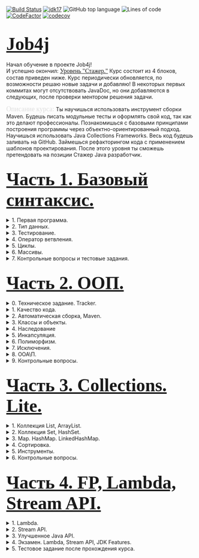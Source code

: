 [![Build Status](https://travis-ci.com/IuriyG/job4j.svg?branch=master)](https://travis-ci.org/IuriyG/job4j)
[![jdk17](https://img.shields.io/badge/JDK-17-blue.svg)](http://jdk.java.net/17/)
![GitHub top language](https://img.shields.io/github/languages/top/IuriyG/job4j)
![Lines of code](https://img.shields.io/tokei/lines/github/IUriyg/job4j)
[![CodeFactor](https://www.codefactor.io/repository/github/iuriyg/codewars/badge)](https://www.codefactor.io/repository/github/iuriyg/job4j)
[![codecov](https://codecov.io/gh/IuriyG/job4j/branch/master/graph/badge.svg)](https://codecov.io/gh/IuriyG/job4j)

# <font size="10" color="#03A9F4" face="Comic sans MS">[Job4j](https://job4j.ru "Обучение и трудоустройство Java-программистов от Junior до Senior.")</font>

Начал обучение в проекте Job4j!  
И успешно окончил: <font size="3" color="#03A9F4" face="Comic sans MS">[Уровень "Стажер."](https://job4j.ru/courses/java_with_zero_to_job.html "Уровень <Стажер>")</font>
Курс состоит из 4 блоков, состав приведен ниже.
Курс периодически обновляется, по возможности решаю новые задачи и добавляю! В некоторых первых коммитах могут отсутствовать JavaDoc, но они добавляются в следующих, после проверки ментором решения задачи.  

<font size = "4" color = "#DEDEDE" face = "Comic sans MS">Описание курса: </font>
Ты научишься использовать инструмент сборки Maven. Будешь писать модульные тесты и оформлять свой код, 
так как это делают профессионалы. Познакомишься с базовыми принципами построения программы через 
объектно-ориентированный подход. Научишься использовать Java Collections Frameworks. 
Весь код будешь заливать на GitHub. Займешься рефакторингом кода с применением шаблонов проектирования. 
После этого уровня ты сможешь претендовать на позиции Стажер Java разработчик.

## <font size="8" color="#03A9F4" face="Comic sans MS">[Часть 1. Базовый синтаксис.](https://github.com/IuriyG/job4j/tree/master/chapter_001/src/main/java/ru/job4j) </font>

  <details><summary>1. Первая программа.</summary>

* JDK.
* IDEA.
* MSysGit. Установить и настроить.
* [GitHub. Регистрация.](https://github.com/IuriyG/job4j_elementary)
* Генерация публичного и закрытого ключа для github.
* Импорт проекта в IDEA.
* Создание репозитория и привязка к исходному коду.
* [Загрузка файлов на github.](https://github.com/IuriyG/job4j_elementary/blob/master/src/ru/job4j/Echo.java)
* [Фиксация изменений на github.](https://github.com/IuriyG/job4j_elementary/commit/94b8ddc702b079b0b7687626d9bc364a456204a3)
* Кто такой - CI Бот?
* [Разбор первой программы.](https://github.com/IuriyG/job4j/blob/master/chapter_001/src/main/java/Multiple.java)
* Заголовок в файле java.
* Процесс компиляции и запуска Java программы.
* Checkstyle.

  </details>

 <details><summary>2. Тип данных.</summary>

* Что такое переменная.
* Определите тип данных для переменных.
* Переменные.
* Арифметические операции.
* Переназначение переменной.
* Методы.
* [Аргументы.](https://github.com/IuriyG/job4j/blob/df61cdf30eb3ce430d15c4b6658d38a9c0aedac7/chapter_001/src/main/java/ru/job4j/calculator/ArgMethod.java)
* Результат работы метода.
* [Конвертер валюты.](https://github.com/IuriyG/job4j/blob/master/chapter_001/src/main/java/ru/job4j/converter/Converter.java)
* [Идеальный вес.](https://github.com/IuriyG/job4j/blob/master/chapter_001/src/main/java/ru/job4j/calculator/Fit.java)
* [Расстояние между точками в системе координат.](https://github.com/IuriyG/job4j/blob/master/chapter_001/src/main/java/ru/job4j/condition/Point.java)
* [Стороны прямоугольника.](https://github.com/IuriyG/job4j/blob/master/chapter_001/src/main/java/ru/job4j/condition/SqArea.java)
* [Площадь треугольника.](https://github.com/IuriyG/job4j/blob/master/chapter_001/src/main/java/ru/job4j/condition/TrgArea.java)
* [String.](https://github.com/IuriyG/job4j/blob/b4b6e6c3fe3da680feb7254db157c3ec6443ee7a/chapter_001/src/main/java/ru/job4j/condition/Greeting.java)
* Преобразование примитивных типов.

</details>

<details><summary>3. Тестирование.</summary>

* [Что такое тестирование.](https://github.com/IuriyG/job4j/blob/master/chapter_001/src/main/java/ru/job4j/converter/Converter.java)
* [Модульные тесты.](https://github.com/IuriyG/job4j/blob/master/chapter_001/src/test/java/ru/job4j/converter/ConverterTest.java)
* [Что такое import.](https://github.com/IuriyG/job4j/commit/20e5b5735a2ec22fa120992b694ec805b2d67903)
* [Входные данные в тесте.](https://github.com/IuriyG/job4j/commit/360664ec1c6350104d93b524f5ba11d8ad16b84b)
* [Тесты для задачи "идеальный вес".](https://github.com/IuriyG/job4j/blob/master/chapter_001/src/test/java/ru/job4j/calculator/FitTest.java)
* [Тесты для расстояния между точками.](https://github.com/IuriyG/job4j/blob/master/chapter_001/src/test/java/ru/job4j/condition/PointTest.java)
* [Тесты для стороны прямоугольника.](https://github.com/IuriyG/job4j/blob/master/chapter_001/src/test/java/ru/job4j/condition/SqAreaTest.java)
* Аннотация @Test

</details>

<details><summary>4. Оператор ветвления.</summary>

* [Операции сравнения.](https://github.com/IuriyG/job4j/commit/63ffc3c4ffbd076f2e7627e1a13c2a0eff576857)
* Операторы ветвлений.
* [Оператор if с блоком else](https://github.com/IuriyG/job4j/commit/8e5227d637137af0437d4040025f7ed3bc05804c)
* [Операторы сравнения в String.](https://github.com/IuriyG/job4j/commit/0cc1d592985f55e2e4f458a4638c82a66079664c)
* [Глупый бот](https://github.com/IuriyG/job4j/blob/master/chapter_001/src/main/java/ru/job4j/condition/DummyBot.java)
* Блок-схемы.
* Псевдокод.
* [Тернарное сравнение.](https://github.com/IuriyG/job4j/commit/d3e7f8c1b9241ee5b8489f5082482d9f0bd3af42)
* Булева логика.
* [Оператор &&](https://github.com/IuriyG/job4j/commit/041ae46c8247d968435badd97872b1ad9376ac64)
* [Оператор ||](https://github.com/IuriyG/job4j/commit/db350c616de03624be02040dafa8caa1839fff8b)
* [Логическое отрицание!](https://github.com/IuriyG/job4j/commit/4a07287e93dde6c0a9d594b8613d7ac5dba91bb1)
* [if c return.](https://github.com/IuriyG/job4j/commit/276bc4ba6ef721cc55200178aa654c28d435adbc)
* [Множественное логическое выражение И](https://github.com/IuriyG/job4j/commit/4c7ed006a563cfdad0589bf3d9bf64cdd1a451ce)
* [Math.abs](https://github.com/IuriyG/job4j/blob/dd1983b874b0ab6966c90c94dd7a07ab8bbbe4a1/chapter_001/src/main/java/ru/job4j/condition/ChessBoard.java)
* Вложенный оператор if else. Запутанный код
* [Отладка программы в IDEA.](https://github.com/IuriyG/job4j/commit/187733e95bb10eec59d20fde69cc0f413cc298ac)
* [Switch.](https://github.com/IuriyG/job4j/commit/1020789372e19b29e75e21fadf6ec207270b74ed)
* [Switch - matcher.](https://github.com/IuriyG/job4j/commit/e6dc3798a4e63a8d96735e25257934d2bcb0eb93)

</details>

<details><summary>5. Циклы.</summary>

* Цикл for. Определение.
* [Сумма чисел.](https://github.com/IuriyG/job4j/commit/4aa96600313f470d1a1844148f47162d03a17142)
* Вечный цикл for.
* [Подсчет суммы чётных чисел в диапазоне](https://github.com/IuriyG/job4j/blob/master/chapter_001/src/main/java/ru/job4j/loop/Counter.java)
* [Создать программу, вычисляющую факториал.](https://github.com/IuriyG/job4j/commit/bd4b5d1c57c6b4eee962dea0d04550f700b2c819)
* [Построить шахматную доску в псевдографике.](https://github.com/IuriyG/job4j/commit/a5201b9441d691e5e8f28bef3367fc2b0c79a89e)
* [Протеиновая диета](https://github.com/IuriyG/job4j/commit/f30d371b75e88de6aedb50a4166eb614fe429f5d)
* [Простое число](https://github.com/IuriyG/job4j/commit/6be8d02c9ea25ff853d76520e7c01bd3fef7d1f1)
* [Простые числа](https://github.com/IuriyG/job4j/blob/master/chapter_001/src/main/java/ru/job4j/loop/PrimeNumber.java)
* [Ипотека](https://github.com/IuriyG/job4j/commit/3f2c5d9f630575790fbc8a2f403a9a7a61b15f6e)
* Именование классов и переменных
* [Крест в псевдографике.](https://github.com/IuriyG/job4j/commit/49ad9c502b2a9d450ef5fa015d4332a39341dc9a)
* [Генерация конструкций в IDEA](https://github.com/IuriyG/job4j/commit/905e47d661ed1ba4fa26f7421f6c20965bda78c6)

</details>

<details><summary>6. Массивы.</summary>

* Объявление массива.
* [Размер массива.](https://github.com/IuriyG/job4j/commit/58885f67ed29c3e19dfe9c8d3fe160b8ac3aa7b0)
* [Заполнение массива.](https://github.com/IuriyG/job4j/commit/1a43b1504b2c5327b17d015f964ed0c1091a3fe4)
* [Массивы и цикл for.](https://github.com/IuriyG/job4j/commit/57d4c1df032bbf913440742eb7f88df29043a0dd)
* [Массивы и цикл for-each.](https://github.com/IuriyG/job4j/commit/57d4c1df032bbf913440742eb7f88df29043a0dd)
* [Заполнить массив степенями чисел.](https://github.com/IuriyG/job4j/commit/71d93de7f8ed1c62c95dede382618f67be2a9a45)
* [Массивы в тестах.](https://github.com/IuriyG/job4j/commit/71d93de7f8ed1c62c95dede382618f67be2a9a45)
* [Классический поиск перебором.](https://github.com/IuriyG/job4j/commit/f7407f300b1677c0a0337798d4c4650db74fff25)
* Упорядочить массив.
* [Выход за границу массива.](https://github.com/IuriyG/job4j/commit/0e322405cbc8aa593e418aeb202a57b2ce4fb315)
* [Переставить элементы массива.](https://github.com/IuriyG/job4j/commit/10b7657f20b58a37d3231fdbca6cc725e8fd8291)
* [Перевернуть массив.](https://github.com/IuriyG/job4j/commit/5f1e199a22ec2a991d0811d60b1437eeba4cc30d)
* [Массив заполнен true или false.](https://github.com/IuriyG/job4j/blob/4e7b11489354b53d6b24c251f6b85149f771d327/chapter_001/src/main/java/ru/job4j/array/Check.java)
* [Слово начинается с ...](https://github.com/IuriyG/job4j/commit/5c3d69f24347c01f0ac6462de16b14744d51decd)
* [Сравнить последние элементы двух массивов.](https://github.com/IuriyG/job4j/blob/3bf4b2f2abbdc516d96072636debdad1c3466e93/chapter_001/src/main/java/ru/job4j/array/EqLast.java)
* [Обход массива с последнего элемента.](https://github.com/IuriyG/job4j/blob/329baf3a6797b85939f0a97bfc30a9a67f4be4b3/chapter_001/src/main/java/ru/job4j/array/PrintEvenElements.java)
* [Слово заканчивается на ...](https://github.com/IuriyG/job4j/commit/1df84e70256507547877afa1f40821a9db5d0b42)
* [Поиск индекса в диапазоне.](https://github.com/IuriyG/job4j/commit/6ecb9b069fe3e20e1c8f6b397b0c3444b3d3709d)
* [Поиск минимального числа в массиве.](https://github.com/IuriyG/job4j/commit/d8eb240dd4e22c9e22588ceb497ed54be81b1041)
* [Поиск минимума в диапазоне.](https://github.com/IuriyG/job4j/commit/399e5f27e725b3ce7c39842140d73de2532a5dc9)
* [Сортировка выборкой.](https://github.com/IuriyG/job4j/commit/6a2d890546b488982461db3606f8e75fbaf39c55)
* [Двумерный массив.](https://github.com/IuriyG/job4j/commit/a38a8233f3448027d8bb64fb8815e7f377a18fbb)
* [Размер элемента двухмерного массива.](https://github.com/IuriyG/job4j/commit/235e3574014dbd65421e23754c5aa6de189075b2)
* [Двухмерный массив. Циклы.](https://github.com/IuriyG/job4j/commit/b77c3f6138e97886910ce292a3e1add33d05097e)
* [Двухмерный массив. If.](https://github.com/IuriyG/job4j/commit/fe9d3d772ec54ad884f06c943573d04d764bcc07)
* [Двухмерный массив. Таблица умножения.](https://github.com/IuriyG/job4j/commit/a5d8f1219dd25198d09d44d96e773cdd7ee093ae)
* [Моно-строка в матрице.](https://github.com/IuriyG/job4j/commit/bf836ddca012ccb4e316e381dda75c3754b043b3)
* [Моно-столбец в матрице.](https://github.com/IuriyG/job4j/commit/bf836ddca012ccb4e316e381dda75c3754b043b3)
* [Массив из диагонали матрицы.](https://github.com/IuriyG/job4j/commit/49419dd0e134e88985059c00bc233592ff3651a5)
* [Выигрышные комбинации в сокобан.](https://github.com/IuriyG/job4j/commit/bf836ddca012ccb4e316e381dda75c3754b043b3)
* [Дефрагментация массива.](https://github.com/IuriyG/job4j/commit/d30a78cb6d3992af065b7314548c66e247b6998a)
* [Жадный алгоритм. Сдача в кофе машине.](https://github.com/IuriyG/job4j/commit/9aa8f11c61c8f5220d02329b524d67b2036128b1)
* [String - это массив](https://github.com/IuriyG/job4j/blob/a3819fb65e5f7ebd60eafc61b2c0eb903bbb318c/chapter_001/src/main/java/ru/job4j/array/JavaNameValidator.java)

</details>

<details><summary>7. Контрольные вопросы и тестовые задания.</summary>

* <details><summary>Сдача теории.</summary>

      Вопросы. 
        1. Что такое виртуальная машина?
        2. К какому типу языка программирования относится Java?
        3. Из каких компонентов состоит Java (JDK, JRE, JVM)?
        4. Для чего используется JDK?
        5. Для чего используется JRE? 
        6. Для чего используется VM?
        7. Расскажите про примитивные типы.
        8. Опишите шаги для компиляции и запуска приложения в консоли (javac java).
        9. Что такое "оператор условия"?
        10. Какие типы операторов условия существуют?
        11. Расскажите про булевы операции || &&?  Расскажите элементы таблицы истинности?
        12. Что такое тернарное условие?
        13. Что такое циклы и для чего они используются?
        14. Для чего используется цикл for?
        15. Для чего используется цикл foreach?
        16. Для чего используется цикл while?
        17. Для чего используется цикл do while?
        18. Что такое массив?
        19. Как создать массив?
        20. Как присвоить значение ячейке массива?
        21. Как можно пройти по всем элементам массива?
        22. Как можно найти элемент в массиве?
        23. Что будет, если записывать элемент по индексу -1?
        24. Как удалить ячейку в массиве?
        25. Как отредактировать ячейку в массиве?

* [Тестовое задание: сокобан.](https://github.com/IuriyG/games_oop_javafx/commit/372d19328e6dab204c496ff8c4871197c3c1fc35)
* [Тестовое задание: объединить два массива.](https://github.com/IuriyG/job4j/commit/d9b0b7fc2b4ae21c9a59ac181ad2b4593cad70ab)

</details>
  </details>

## <font size="8" color="#03A9F4" face="Comic sans MS">[Часть 2. ООП.](https://github.com/IuriyG/job4j/tree/master/chapter_002/src/test/java/ru/job4j) </font>

<details><summary>0. Техническое задание. Tracker.</summary>

* Техническое задание - проект Tracker.
* [Репозиторий под проект Tracker.](https://github.com/IuriyG/job4j_tracker)

 </details>

<details><summary>1. Качество кода.</summary>

* Чтение кода и базовые ошибки.

</details>

<details><summary>2. Автоматическая сборка, Maven.</summary>

* Запуск Maven. Фаза test.
* Структура Maven проекта.
* Подключение библиотек.
* [Checkstyle с Maven.](https://github.com/IuriyG/job4j/blob/94240f82bd0c55d5887edc8e915b1c5664a0a6ba/pom.xml#L96)

</details>

<details><summary>3. Классы и объекты.</summary>

* Теория.
* [Создание объекта.](https://github.com/IuriyG/job4j/commit/6a566332f0d82436a45604b60b3d4e08d0d210df)
* [Вызов метода объекта.](https://github.com/IuriyG/job4j/commit/3c3e4356324ffaaab335dbe30b1554eb6e16b41b)
* [Вызов метода с аргументами.](https://github.com/IuriyG/job4j/commit/50142df85b1dc9d8e492584f74cf77404806b953)
* [Вызов метод с возвращаемым типом.](https://github.com/IuriyG/job4j/commit/4dd833800929161605a31cb95f2583b1b95aeab5)
* [Поля объекта.](https://github.com/IuriyG/job4j/commit/53cefe5ce0cf091cf272053e86f84c8c95e95778)
* [Взаимодействие объектов.](https://github.com/IuriyG/job4j/commit/b3a94d98fa8fb559963b03b45fa20c43fbf0f54f)
* Конструктор.
* [Состояние объекта.](https://github.com/IuriyG/job4j/blob/5c66331cc40ae5df2913e2dfb4a5ebd200cbe0a5/chapter_001/src/main/java/ru/job4j/oop/Battery.java)
* [Статические и не статические методы.](https://github.com/IuriyG/job4j/commit/17ef71a54d0bfb28c495b2f98a161dbd34860a1b)
* [Рефакторинг — Расстояние между точками.](https://github.com/IuriyG/job4j/commit/d5bc899704626bff425571d228400be4ec7c504d)
* [Рефакторинг — Площадь треугольника.](https://github.com/IuriyG/job4j/commit/5857774651d6ae2fd456a8649b1598f982b0ab28)
* [Перегрузить метод max для трех чисел.](https://github.com/IuriyG/job4j/commit/66c272bebd29e874c83670169a7ef701ffeeaedc)
* [Расстояние между точками в трехмерном пространстве.](https://github.com/IuriyG/job4j/commit/6f3e96c24e7fb61a673ff0d23fd25d3f4226cd81)
* Локальные переменные и поля.
* Зона видимости переменных.

</details>

<details><summary>4. Наследование</summary>

* Что такое наследование.
* [Перегрузка конструктора.](https://github.com/IuriyG/job4j/commit/9fc99486238eb9f541e40d050681b54fede19231)
* [Вызов конструктора родителя super(...)](https://github.com/IuriyG/job4j/commit/a94d74493931f67c96e3f6644cb375ca2e419256)
* [Переопределение.](https://github.com/IuriyG/job4j/commit/779e88a94d371bf7489bb09fff635b75e7039dbc)
* [Сокрытие метода.](https://github.com/IuriyG/job4j/commit/54ba53af76f7e90a6741e4547a1c4003d31aea78)
* [Вызов переопределенного метода родителя - super.method ...](https://github.com/IuriyG/job4j/commit/4bebbd482be06c2f7f943738f6f8180c51c48889)
* [Аннотация @Override.](https://github.com/IuriyG/job4j/commit/603496b9b6e260769c1fece04c1dafaec6f8344c)
* [Date. Отображение даты.](https://github.com/IuriyG/job4j/commit/fd1805d7ed1143117ebcfb1676a02bbd1d2c4ee5)

</details>

<details><summary>5. Инкапсуляция.</summary>

* [Что такое инкапсуляция.](https://github.com/IuriyG/job4j/blob/1e40893ad747eebd28285183e68ea189216eaa68/chapter_001/src/main/java/ru/job4j/encapsulation/Config.java)
* [Модель данных.](https://github.com/IuriyG/job4j/blob/bb67f2686ce1ecf2335f8fa18870a4a96c8ec023/chapter_001/src/main/java/ru/job4j/pojo/College.java)
* [Массивы и модели.](https://github.com/IuriyG/job4j/commit/50f9639ea30eac74be4399b806ee99139d4d37ab)
* Массив с пустыми ячейками.
* [Удаление моделей из массива.](https://github.com/IuriyG/job4j/commit/844e4402b626e0f1192ec143eebd8a4d2e528846)
* Сравнение моделей. Метод equals.
* [Tracker - хранилище.](https://github.com/IuriyG/job4j/commit/c7bf953bbff74de6fe6fe4dd37852f3916ffef4f)
* Метод замены заявки. Tracker.replace.
* Метод удаления заявки Tracker.delete.
* Что такое валидация?
* toString.

</details>

<details><summary>6. Полиморфизм.</summary>

* Что такое полиморфизм.
* [Чтение из консоли. Класс Scanner.](https://github.com/IuriyG/job4j/commit/992aa46d340253e54b222a148949a4d6628fbbbd)
* [Scanner и чтение числа из консоли.](https://github.com/IuriyG/job4j/blob/a5fb220413b34d797b6c3b1a9a07b2f2a9cdd933/chapter_001/src/main/java/ru/job4j/io/Matches.java)
* [Реализация класса StartUI.](https://github.com/IuriyG/job4j/commit/2b5885300f07f255176e6472289b9986b9da5230)
* Реализация класса StartUI. Вывод меню.
* Реализация класса StartUI. Добавление заявки.
* Реализация класса StartUI. Вывод всех заявок.
* Реализация класса StartUI. Изменение заявки.
* Реализация класса StartUI. Удаление заявки.
* Реализация класса StartUI. Вывод заявки по id.
* Реализация класса StartUI. Вывод заявок по имени.
* [Интерфейс Input.](https://github.com/IuriyG/job4j/blob/1d85898e9b/chapter_001/src/main/java/ru/job4j/poly/Bus.java)
* [Приведение типов. Повышение типа и понижение типа.](https://github.com/IuriyG/job4j/commit/b476be5fe00441e9d04a7e24e33b2c950598cbbc)
* [Зачем нужно приведение типов.](https://github.com/IuriyG/job4j/commit/b08d47800fd0ce7129459481dc295ab0fe237af6)
* Зависимости классов.
* [Разрыв зависимости StartUI от Scanner.](https://github.com/IuriyG/job4j/commit/64ca3f4587a234971740fe74aae699c24b241129)
* [Статические методы.](https://github.com/IuriyG/job4j/commit/4e9094bc89f02bd0d1ba5791d9715ece20ffc5b5)
* [Input и полиморфизм.](https://github.com/IuriyG/job4j/commit/f844f67043781cc4cf2b10ad40abc073d5520959)
* [Тестирование. Подготовка данных.](https://github.com/IuriyG/job4j/commit/ef42fe4319c9bc8c353026f8b8096fa86b95c509)
* [Создания Manifest для проекта Tracker.](https://github.com/IuriyG/job4j/commit/16748e777f515be00751bea94122b2f6c7dcf70c)
* [Шаблон проектирования — Стратегия.](https://github.com/IuriyG/job4j/commit/84fc927ebbdfc6924cc4e6e6a13d38ab12b0a358)
* [Реализация меню за счет шаблона стратегия.](https://github.com/IuriyG/job4j/commit/5724cbf36cc3e7c0156dfc2161151541f7b5ed73)
* [Написать тесты на StartUI.](https://github.com/IuriyG/job4j/commit/1cee9d13ddd5d60f949c7270d46189afa089ec6c)
* [Зависимость от System.out.](https://github.com/IuriyG/job4j/commit/e877671ad9a7999903961ba6c8a1ce2a43555bb9)
* [Рефакторинг теста @Before @After.](https://github.com/IuriyG/job4j/commit/e877671ad9a7999903961ba6c8a1ce2a43555bb9)
* [Тесты вывода на консоль в StartUI.](https://github.com/IuriyG/job4j/commit/8ea012a1855f3467c2498fc4e24af24be5a24cb1)

</details>

<details><summary>7. Исключения.</summary>

* [Что такое исключение.](https://github.com/IuriyG/job4j/commit/7bf6794e1c7de2002d0119bdb7d2d4a29ea2406a)
* [java.lang.NullPointerException.](https://github.com/IuriyG/job4j/commit/6d83114382c1c98013a940cb917d96067e1c6299)
* [Кидаем исключение - throw new RuntimeException](https://github.com/IuriyG/job4j/commit/1508fdf97690f58c24f09b8deac65a71f23d61c7)
* [Тестирование исключений с junit.](https://github.com/IuriyG/job4j/commit/b4f1f79f957c93a5b1b67f270dfbf453520af5e8)
* [Пользовательские исключения.](https://github.com/IuriyG/job4j/commit/f3de1f991ef5c46be364cb6f0708c981f4d546f6)
* [Иерархия исключений и множественный catch.](https://github.com/IuriyG/job4j/commit/69a0908ada62d129d3825ec155e3f038782bcf85)
* [Error - исключения, связанные с работой виртуальной машины.](https://github.com/IuriyG/job4j/commit/7ad38ceb37a44754c382341ade4e4968f8a1563d)
* [Обеспечить бесперебойную работу приложения Tracker.](https://github.com/IuriyG/job4j/commit/79d9e9f48e5a7f265bab96d4601bbdbaca62d668)
* [Тесты на StartUI.](https://github.com/IuriyG/job4j/blob/79d9e9f48e5a7f265bab96d4601bbdbaca62d668/chapter_002/src/test/java/ru/job4j/tracker/StartUITest.java)
* [Рефакторинг — Шаблон Декоратор для валидатора.](https://github.com/IuriyG/job4j/commit/90c056949c23e0d00597c0ee98730db96ccb6c07)
* [Тест на ValidateInput.](https://github.com/IuriyG/job4j/blob/9851a28757/chapter_002/src/test/java/ru/job4j/tracker/ValidateInputTest.java)
* [Замена if-else-throw на if-throw.](https://github.com/IuriyG/job4j/commit/33ebd679aea79b40c785708ed4e35b1d53023aca)
* [Принципы раннего возврата и охранных выражений](https://github.com/IuriyG/job4j/commit/c00d4b8b556958e2a36c2bfb1c72f5fea4a0170b)

</details>

<details><summary>8. ООА\П.</summary>

* Что такое ООА\П?
* [Singleton.](https://github.com/IuriyG/job4j/commit/90dcc8b9756fcb55781aef9b5bbc627a2bc6446e)
* Шаблон фабричный метод.
* [final.](https://github.com/IuriyG/job4j/commit/72ee09857833ab99461c0fab9bcd68b1a1d83839)

</details>

<details><summary>9. Контрольные вопросы.</summary>

* <details><summary>Экзамен. ООП.</summary>

      Вопросы.
        1. Что такое ООП?        
        2. Базовые концепции ООП?
        3. Укажите из каких элементов состоит класс.
        4. Что такое конструктор?
        5. Можно ли наследовать конструктор?
        6. Что такое перегрузка конструктора?
        7. Что такое статический метод?
        8. Что такое не статический метод?
        9. Для чего используется ключевое слово this?
        10. Какой класс является базовый родительным классов для всех классов?
        11. Что такое наследование? Приведите примеры из реальной жизни.
        12. Опишите процесс создания нового объекта.
        13. Как вызвать метод из родительского класса?
        14. Что такое переопределение метода?
        15. Можно ли переопределить статический метод?
        16. Что такое виртуальная функция и используются ли они в Java?
        17. Что такое перегрузка метода?
        18. Можно ли изменить тип возвращаемых данных при перегрузке метода?
        19. Что такое множественное наследование? Как его можно реализовать в Java.
        20. Что такое полиморфизм? Приведите примеры из реальной жизни.
        21. Что такое инкапсуляция?
        22. Как реализована инкапсуляция в Java? 
        23. Можно ли применить модификаторы доступ к конструкторам?
        24. Что такое интерфейс?
        25. Какие типы исключительных ситуаций бывают?
        26. Назовите основные методы класса Object?
        27. Что такое шаблоны проектирования?
        28. Объясните шаблон - декоратор.
        29. Объясните шаблон - стратегия.

* [Каркас шахматной доски.](https://github.com/IuriyG/games_oop_javafx/commit/650566718eec5f27b099292b417a82ac7751e26c)
</details>
</details>

## <font size="8" color="#03A9F4" face="Comic sans MS">[Часть 3. Collections. Lite.](https://github.com/IuriyG/job4j/tree/master/chapter_003/src/main/java/ru/job4j) </font>

<details><summary>1. Коллекция List, ArrayList.</summary>

* Интерфейс Collection.
* [Коллекции, ArrayList, List, Обобщения.](https://github.com/IuriyG/job4j/commit/b156c0553f7a87522e99fab0272eed50764da1c9)
* [Телефонный справочник на базе ArrayList.](https://github.com/IuriyG/job4j/commit/baec4bd40b89b940fb85f0cddc9e28c394d37872)
* [Очередь с приоритетом на LinkedList.](https://github.com/IuriyG/job4j/commit/ba134f8c663aa1450d6497fc8b40e2ea41653993)
* [ Конвертация ArrayList в двухмерный массив.](https://github.com/IuriyG/job4j/commit/0fa9c98a393cce2cac53fe4f68eb951eeb604b97)
* [Конвертация двумерного массива в ArrayList.](https://github.com/IuriyG/job4j/commit/5c9b3be314dbc1327f508bf3b7dbbca824b5a404)
* [Конвертация листа массивов в один лист Integer.](https://github.com/IuriyG/job4j/commit/7ac5744e81874fd2da6ab775d5d703eaca5e002c)
* [Изменить программу Tracker из 2-го модуля.](https://github.com/IuriyG/job4j/commit/145684edcb55b3303270de62f297c58c64916015)

</details>

<details><summary>2. Коллекция Set, HashSet.</summary>

* [Set, HashSet, Iterator.](https://github.com/IuriyG/job4j/commit/7a2192554a3e86d00e1abeee6dccbcb4ca637a14)
* [Уникальные задачи.](https://github.com/IuriyG/job4j/commit/8beb21c9c02138c257d97982398d0363dddabfb9)
* [Идентичные тексты.](https://github.com/IuriyG/job4j/commit/9229286d94300a61919c6e3c7db3c2aac78927be)
* [Модели данных и HashSet.](https://github.com/IuriyG/job4j/commit/7a3d25c9f6fa830ebf22fd2dc8f343a88cff80ed)

</details>

<details><summary>3. Map. HashMap. LinkedHashMap.</summary>

* [Map, HashMap.](https://github.com/IuriyG/job4j/commit/dc4ed768ada2a384b373ad162f8f4a1f8968535a)
* [Паспорт и жители.](https://github.com/IuriyG/job4j/commit/1f020fce49efa24efee4d3f51d35bf8b84af8cec)
* [Преобразования List в Map.](https://github.com/IuriyG/job4j/commit/f92c535809b4822eb49b4480f57fab1e2cc9b9e1)
* [Банковские переводы.](https://github.com/IuriyG/job4j/commit/0fa1d13f16cdb422ad3292d4253b40013d79a035)
* [Аттестация](https://github.com/IuriyG/job4j/blob/944257fa4e3941faf9bef1160eb8873d731afe3d/chapter_003/src/main/java/ru/job4j/map/AnalyzeByMap.java)

</details>

<details> <summary>4. Сортировка.</summary>

* [Сортировка.](https://github.com/IuriyG/job4j/commit/6aab12aa3314d149287b588f8750fa1aaecbea04)
* [Организовать сортировку User.](https://github.com/IuriyG/job4j/commit/84b1faf4c355683a4e0c044aec9d97e0140855f5)
* [Комбинированный компаратор.](https://github.com/IuriyG/job4j/commit/464b72b4ff59ab140d195c1d93c641b6c9555e14)
* [Компаратор для строк.](https://github.com/IuriyG/job4j/commit/ccbd973c0b7e07a771bee830c2d58587280b6346)
* [Сортировка номера.](https://github.com/IuriyG/job4j/commit/b605b190fa209011396122f7fba9e2cf5b096721)

</details>

<details> <summary>5. Инструменты.</summary>

* JaCoCo. Процент покрытия тестами.
* [Travis CI.](https://github.com/IuriyG/job4j/commit/774580d0f879bbc782a23da2db83d964fdf09145)
* [Что такое JavaDoc.](https://github.com/IuriyG/job4j/commit/a0e8f6d038ecff9538e634f67c93783767e19dd1)
* [Генерация документации по JavaDoc.](https://github.com/IuriyG/job4j/commit/81e9d2bf0569ee369e08a7811d9c917b7efcf34e)

</details>

<details> <summary>6. Контрольные вопросы.</summary>

* <details><summary>Экзамен. Коллекции.</summary>

      Вопросы.
        1. Что такое "коллекция". 
        1.1  Перечислите основные методы из интерфейса java.util.Collection.
        2. Назовите преимущества использования коллекций.
        3. Какие данные могут хранить коллекции?
        4. Какие есть типы коллекций? Как они характеризуются?
        5. Назовите основные реализации List, Set, Map.
        6. В чём отличие ArrayList от LinkedList?
        7. В чём отличие HashSet от TreeSet?
        8. В чём отличие Set от Map?
        9. Как задается порядок следования объектов в коллекции, как отсортировать коллекцию?
        10. Чем отличается Comparable от Comparator?
        11. Что такое сортировка по принципу Natural Order?
        12. Что такое equals и hashcode?
        13. Какие есть способы перебора всех элементов List?
        14. Как реализован цикл foreach?
        15. В чем разница между Iterator и Iterable?
        16. Как происходит удаление элементов из ArrayList?
        17. Как происходит удаление элементов из LinkedList?
  </details>

* [Отсортировать департаменты.](https://github.com/IuriyG/job4j/commit/488fc718ba8cbbd07902e9062e1647815d1142cd)

</details>

## <font size="8" color="#03A9F4" face="Comic sans MS">[Часть 4. FP, Lambda, Stream API.](https://github.com/IuriyG/job4j/tree/master/chapter_004/src/main/java/ru/job4j) </font>

<details><summary>1. Lambda.</summary>

* [Анонимные классы.](https://github.com/IuriyG/job4j/commit/544550bd1196e537b05d6bb1c043b5fbac8c6002)
* [Функциональный интерфейс.](https://github.com/IuriyG/job4j/commit/fb3f17e536f1f6f2b32c1c81112b2074aaf2d435)
* [Встроенные функциональные интерфейсы.](https://github.com/IuriyG/job4j/commit/d9bceef378b09dcb80ab4a3fec2631780d570c8a)
* Лямбда.
* [Лямбда блок.](https://github.com/IuriyG/job4j/commit/8169c13a204b10c851e5fab2e6399f4ca1803451)
* Ленивая загрузка.
* [Ссылки на методы.](https://github.com/IuriyG/job4j/commit/5f9081929a906e939619b038ea469da45973937f)
* [Зона видимости в лямбда-выражениях и исключения.](https://github.com/IuriyG/job4j/commit/00916e8d56b86e773d787217b997198d63166c73)
* [Подсчет функции в диапазоне.](https://github.com/IuriyG/job4j/commit/319ebd6d8addc257e38346cbf80af3f4f0cbaf37)
* [Функции высшего порядка.](https://github.com/IuriyG/job4j/commit/5dfd713be88f9bdcb926fea76e2fcfa598934ee4)
* FP - функциональное программирование.

</details>

<details><summary>2. Stream API. </summary>

* [Stream API.](https://github.com/IuriyG/job4j/commit/1215063d2200fee4658b7bf12d7f09ab695ded15)
* [Отладка лямбда в IDEA.](https://github.com/IuriyG/job4j/commit/3d88cc84097ac27660aae98f3b2f213f0a60ac46)
* [Фильтрация учеников.](https://github.com/IuriyG/job4j/commit/d9e6868ca7f4e9b6b65352a388207d906bf6c9d6)
* [Список адресов.](https://github.com/IuriyG/job4j/commit/84586b027a55c3ddfeb7db706360ae4dbe190669)
* [Уникальность элементов и сортировка.](https://github.com/IuriyG/job4j/commit/c5b0b5b9a7b44f030bfb52ad5f4dd9c3e23c9eca)
  
* <details><summary>Генерирование колоды карт. FlatMap.</summary>

  * [Перечисления мастей карт.](https://github.com/IuriyG/job4j/blob/master/chapter_004/src/main/java/ru/job4j/stream/card/Suit.java)
  * [Перечисления значений карт.](https://github.com/IuriyG/job4j/blob/6e998f49fc/chapter_004/src/main/java/ru/job4j/stream/card/Value.java)
   </details>
  
* [Преобразование List в Map.](https://github.com/IuriyG/job4j/commit/71041489b3ba82fac161e1e08252fc5ea25f45c3)
* [Преобразование матрицы чисел в список чисел.](https://github.com/IuriyG/job4j/commit/c955aca5e2ec287f3fdb78f24b5791ec321bdf45)

* <details><summary>Тестовое задание из модуля коллекции Lite переделать на Stream API.</summary>

   * [Метод findByPassport();](https://github.com/IuriyG/job4j/commit/bd4f8205e019d33a14387f7b7a119b746922ee71)
   * [Метод findByRequisite();](https://github.com/IuriyG/job4j/commit/5ab9bd60f857501a7f2c5df919ab3d36e172164c)
  </details>

* [Перенос методов в Stream API.](https://github.com/IuriyG/job4j/commit/56f1dae4b1045665b46882ff639b063681eedb07)
* [Шаблоны проектирования в Stream API.](https://github.com/IuriyG/job4j/commit/23b306cf5500455d33dcc61f2bf299e0c80b140a)

</details>

<details><summary>3. Улучшенное Java API.</summary>

* [Stream API улучшения.](https://github.com/IuriyG/job4j/commit/c36b22fac65100d277baf5b06767394d990b2e67)
* [ Метод .of.](https://github.com/IuriyG/job4j/commit/afbf9d97f4d3cd638a4febb8aab5d940921ec883)
* [Local-Variable Type Inference.](https://github.com/IuriyG/job4j/commit/5e5fa2c4257e3a2e993af74b1e931a560ee0e6e4)
* [Optional в банковских переводах.](https://github.com/IuriyG/job4j/commit/6a7a851ef7cc2e6fd40f9eeeddfebd2847e58a5e)
* [Optional в Stream API.](https://github.com/IuriyG/job4j/commit/31b49473f8252b3b04409a136bd78ad6e8d44341)
* [Collection API Улучшения.](https://github.com/IuriyG/job4j/commit/afbf9d97f4d3cd638a4febb8aab5d940921ec883)
</details>

<details><summary>4. Экзамен. Lambda, Stream API, JDK Features.</summary>

* <details><summary>Сдача теории.</summary>

      Вопросы.
        1. Что такое lambda-выражение?      
        2. Что такое функциональные интерфейсы?
        3. Перечислите функциональные интерфейсы из пакета java.util.function.
        4. Что такое функции высшего порядка?
        5. Какие функциональные интерфейсы из пакета java.util.function поддерживают функции высшего порядка?
        6. Что такое ссылки на методы?
        7. Что такое ссылки на конструкторы?
        8. Расскажите о зоне видимости переменных в lambda - выражениях?
        9. Как быть в ситуации, если внутри lambda - выражении операторы могут выкинуть исключение?
        10. Что такое Stream API?
        11. Расскажите, какой шаблон проектирования используется внутри Stream API?
        12. Перечислите конвейерные методы Stream API.
        13. Перечислите терминальные методы Stream API.
        14. Что такое ленивая загрузка?
        15. Что делает метод filter?
        16. Что делает метод map.
        17. Что делает метод flatMap?
        18. Что делает метод collect?
        19. Что делает метод reduce?
        20. Что делает метод findFirst?
        21. Возможно ли прервать выполнение потока по аналогии с break?
        22. Возможно ли пропустить элемент потока по аналогии с continue?
        23. Что такое Optional?
        24. Перечислите методы Optional?
        25. Расскажите про фабричные методы List.of, Set.of, Map.of?
        26. Для чего используется ключевое слово var?
        27. В каких случаях можно использовать var?

  </details>

* [Реализовать класс для подсчета статистики по аттестатам учеников.](https://github.com/IuriyG/job4j/commit/7cd2f583a11afe8e29fabdb38bcefcbe33a69220)

 </details>

<details><summary>5. Тестовое задание после прохождения курса.</summary>

* [EasyStream.](https://github.com/IuriyG/job4j/commit/cf76ef208621b688008f348c676145b769e68438)

</details>
